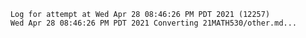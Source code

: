         Log for attempt at Wed Apr 28 08:46:26 PM PDT 2021 (12257)
        Wed Apr 28 08:46:26 PM PDT 2021 Converting 21MATH530/other.md...
